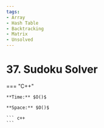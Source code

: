```yaml
---
tags:
- Array
- Hash Table
- Backtracking
- Matrix
- Unsolved
---
```



# 37. Sudoku Solver

=== "C++"

    **Time:** $O()$

    **Space:** $O()$

    ``` c++
    ```